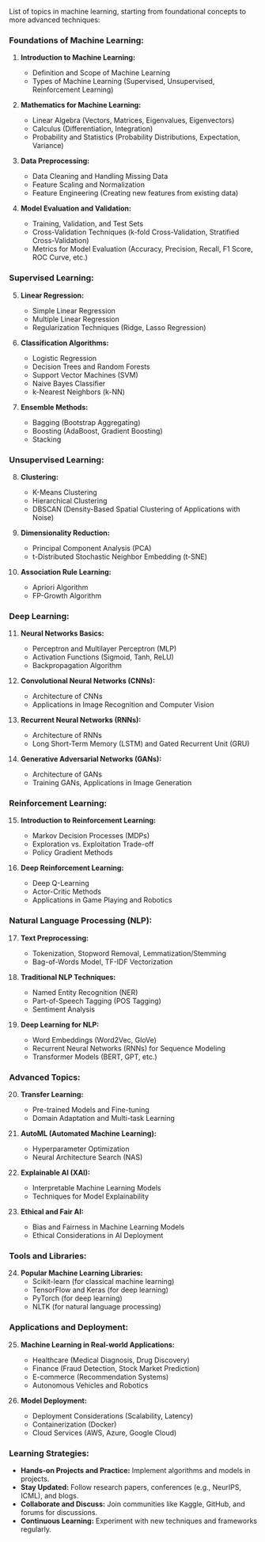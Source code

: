 List of topics in machine learning, starting from foundational concepts to more advanced techniques:

### Foundations of Machine Learning:
1. **Introduction to Machine Learning:**
   - Definition and Scope of Machine Learning
   - Types of Machine Learning (Supervised, Unsupervised, Reinforcement Learning)

2. **Mathematics for Machine Learning:**
   - Linear Algebra (Vectors, Matrices, Eigenvalues, Eigenvectors)
   - Calculus (Differentiation, Integration)
   - Probability and Statistics (Probability Distributions, Expectation, Variance)

3. **Data Preprocessing:**
   - Data Cleaning and Handling Missing Data
   - Feature Scaling and Normalization
   - Feature Engineering (Creating new features from existing data)

4. **Model Evaluation and Validation:**
   - Training, Validation, and Test Sets
   - Cross-Validation Techniques (k-fold Cross-Validation, Stratified Cross-Validation)
   - Metrics for Model Evaluation (Accuracy, Precision, Recall, F1 Score, ROC Curve, etc.)

### Supervised Learning:
5. **Linear Regression:**
   - Simple Linear Regression
   - Multiple Linear Regression
   - Regularization Techniques (Ridge, Lasso Regression)

6. **Classification Algorithms:**
   - Logistic Regression
   - Decision Trees and Random Forests
   - Support Vector Machines (SVM)
   - Naive Bayes Classifier
   - k-Nearest Neighbors (k-NN)

7. **Ensemble Methods:**
   - Bagging (Bootstrap Aggregating)
   - Boosting (AdaBoost, Gradient Boosting)
   - Stacking

### Unsupervised Learning:
8. **Clustering:**
   - K-Means Clustering
   - Hierarchical Clustering
   - DBSCAN (Density-Based Spatial Clustering of Applications with Noise)

9. **Dimensionality Reduction:**
   - Principal Component Analysis (PCA)
   - t-Distributed Stochastic Neighbor Embedding (t-SNE)

10. **Association Rule Learning:**
    - Apriori Algorithm
    - FP-Growth Algorithm

### Deep Learning:
11. **Neural Networks Basics:**
    - Perceptron and Multilayer Perceptron (MLP)
    - Activation Functions (Sigmoid, Tanh, ReLU)
    - Backpropagation Algorithm

12. **Convolutional Neural Networks (CNNs):**
    - Architecture of CNNs
    - Applications in Image Recognition and Computer Vision

13. **Recurrent Neural Networks (RNNs):**
    - Architecture of RNNs
    - Long Short-Term Memory (LSTM) and Gated Recurrent Unit (GRU)

14. **Generative Adversarial Networks (GANs):**
    - Architecture of GANs
    - Training GANs, Applications in Image Generation

### Reinforcement Learning:
15. **Introduction to Reinforcement Learning:**
    - Markov Decision Processes (MDPs)
    - Exploration vs. Exploitation Trade-off
    - Policy Gradient Methods

16. **Deep Reinforcement Learning:**
    - Deep Q-Learning
    - Actor-Critic Methods
    - Applications in Game Playing and Robotics

### Natural Language Processing (NLP):
17. **Text Preprocessing:**
    - Tokenization, Stopword Removal, Lemmatization/Stemming
    - Bag-of-Words Model, TF-IDF Vectorization

18. **Traditional NLP Techniques:**
    - Named Entity Recognition (NER)
    - Part-of-Speech Tagging (POS Tagging)
    - Sentiment Analysis

19. **Deep Learning for NLP:**
    - Word Embeddings (Word2Vec, GloVe)
    - Recurrent Neural Networks (RNNs) for Sequence Modeling
    - Transformer Models (BERT, GPT, etc.)

### Advanced Topics:
20. **Transfer Learning:**
    - Pre-trained Models and Fine-tuning
    - Domain Adaptation and Multi-task Learning

21. **AutoML (Automated Machine Learning):**
    - Hyperparameter Optimization
    - Neural Architecture Search (NAS)

22. **Explainable AI (XAI):**
    - Interpretable Machine Learning Models
    - Techniques for Model Explainability

23. **Ethical and Fair AI:**
    - Bias and Fairness in Machine Learning Models
    - Ethical Considerations in AI Deployment

### Tools and Libraries:
24. **Popular Machine Learning Libraries:**
    - Scikit-learn (for classical machine learning)
    - TensorFlow and Keras (for deep learning)
    - PyTorch (for deep learning)
    - NLTK (for natural language processing)

### Applications and Deployment:
25. **Machine Learning in Real-world Applications:**
    - Healthcare (Medical Diagnosis, Drug Discovery)
    - Finance (Fraud Detection, Stock Market Prediction)
    - E-commerce (Recommendation Systems)
    - Autonomous Vehicles and Robotics

26. **Model Deployment:**
    - Deployment Considerations (Scalability, Latency)
    - Containerization (Docker)
    - Cloud Services (AWS, Azure, Google Cloud)

### Learning Strategies:
- **Hands-on Projects and Practice:** Implement algorithms and models in projects.
- **Stay Updated:** Follow research papers, conferences (e.g., NeurIPS, ICML), and blogs.
- **Collaborate and Discuss:** Join communities like Kaggle, GitHub, and forums for discussions.
- **Continuous Learning:** Experiment with new techniques and frameworks regularly.
